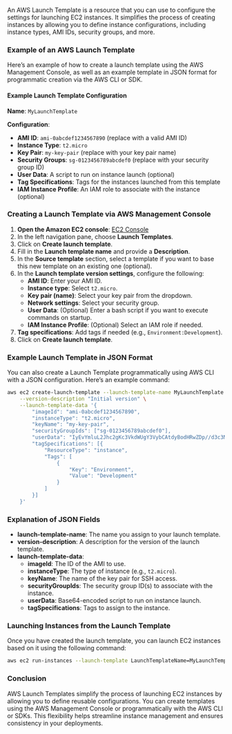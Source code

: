 An AWS Launch Template is a resource that you can use to configure the settings for launching EC2 instances. It simplifies the process of creating instances by allowing you to define instance configurations, including instance types, AMI IDs, security groups, and more.

### Example of an AWS Launch Template

Here’s an example of how to create a launch template using the AWS Management Console, as well as an example template in JSON format for programmatic creation via the AWS CLI or SDK.

#### Example Launch Template Configuration

**Name**: `MyLaunchTemplate`

**Configuration**:
- **AMI ID**: `ami-0abcdef1234567890` (replace with a valid AMI ID)
- **Instance Type**: `t2.micro`
- **Key Pair**: `my-key-pair` (replace with your key pair name)
- **Security Groups**: `sg-0123456789abcdef0` (replace with your security group ID)
- **User Data**: A script to run on instance launch (optional)
- **Tag Specifications**: Tags for the instances launched from this template
- **IAM Instance Profile**: An IAM role to associate with the instance (optional)

### Creating a Launch Template via AWS Management Console

1. **Open the Amazon EC2 console**: [EC2 Console](https://console.aws.amazon.com/ec2/)
2. In the left navigation pane, choose **Launch Templates**.
3. Click on **Create launch template**.
4. Fill in the **Launch template name** and provide a **Description**.
5. In the **Source template** section, select a template if you want to base this new template on an existing one (optional).
6. In the **Launch template version settings**, configure the following:
   - **AMI ID**: Enter your AMI ID.
   - **Instance type**: Select `t2.micro`.
   - **Key pair (name)**: Select your key pair from the dropdown.
   - **Network settings**: Select your security group.
   - **User Data**: (Optional) Enter a bash script if you want to execute commands on startup.
   - **IAM Instance Profile**: (Optional) Select an IAM role if needed.
7. **Tag specifications**: Add tags if needed (e.g., `Environment:Development`).
8. Click on **Create launch template**.

### Example Launch Template in JSON Format

You can also create a Launch Template programmatically using AWS CLI with a JSON configuration. Here’s an example command:

```bash
aws ec2 create-launch-template --launch-template-name MyLaunchTemplate \
    --version-description "Initial version" \
    --launch-template-data '{
        "imageId": "ami-0abcdef1234567890",
        "instanceType": "t2.micro",
        "keyName": "my-key-pair",
        "securityGroupIds": ["sg-0123456789abcdef0"],
        "userData": "IyEvYmluL2Jhc2gKc3VkdWUgY3VybCAtdyBodHRwZDp//d3c3N0ZGVnYXN0c3RhdGUs\ncmVwb3NpdG9yeSBkZWxldGUgaHR0cDovL2FwcC5jb20K",
        "tagSpecifications": [{
            "ResourceType": "instance",
            "Tags": [
                {
                    "Key": "Environment",
                    "Value": "Development"
                }
            ]
        }]
    }'
```

### Explanation of JSON Fields

- **launch-template-name**: The name you assign to your launch template.
- **version-description**: A description for the version of the launch template.
- **launch-template-data**: 
  - **imageId**: The ID of the AMI to use.
  - **instanceType**: The type of instance (e.g., `t2.micro`).
  - **keyName**: The name of the key pair for SSH access.
  - **securityGroupIds**: The security group ID(s) to associate with the instance.
  - **userData**: Base64-encoded script to run on instance launch.
  - **tagSpecifications**: Tags to assign to the instance.

### Launching Instances from the Launch Template

Once you have created the launch template, you can launch EC2 instances based on it using the following command:

```bash
aws ec2 run-instances --launch-template LaunchTemplateName=MyLaunchTemplate
```

### Conclusion

AWS Launch Templates simplify the process of launching EC2 instances by allowing you to define reusable configurations. You can create templates using the AWS Management Console or programmatically with the AWS CLI or SDKs. This flexibility helps streamline instance management and ensures consistency in your deployments.
